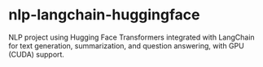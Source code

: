 # nlp-langchain-huggingface
NLP project using Hugging Face Transformers integrated with LangChain for text generation, summarization, and question answering, with GPU (CUDA) support.
